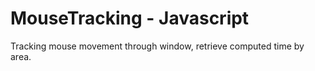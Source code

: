 # MouseTracking - Javascript
Tracking mouse movement through window, retrieve computed time by area.
